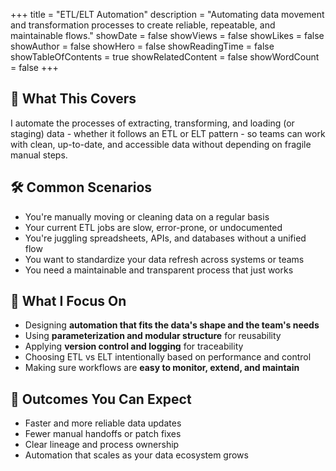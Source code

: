 +++
title = "ETL/ELT Automation"
description = "Automating data movement and transformation processes to create reliable, repeatable, and maintainable flows."
showDate = false
showViews = false
showLikes = false
showAuthor = false
showHero = false
showReadingTime = false
showTableOfContents = true
showRelatedContent = false
showWordCount = false
+++

## 🧩 What This Covers

I automate the processes of extracting, transforming, and loading (or staging) data - whether it follows an ETL or ELT pattern - so teams can work with clean, up-to-date, and accessible data without depending on fragile manual steps.

## 🛠 Common Scenarios

- You're manually moving or cleaning data on a regular basis
- Your current ETL jobs are slow, error-prone, or undocumented
- You're juggling spreadsheets, APIs, and databases without a unified flow
- You want to standardize your data refresh across systems or teams
- You need a maintainable and transparent process that just works

## 📌 What I Focus On

- Designing **automation that fits the data's shape and the team's needs**
- Using **parameterization and modular structure** for reusability
- Applying **version control and logging** for traceability
- Choosing ETL vs ELT intentionally based on performance and control
- Making sure workflows are **easy to monitor, extend, and maintain**

## 🚀 Outcomes You Can Expect

- Faster and more reliable data updates
- Fewer manual handoffs or patch fixes
- Clear lineage and process ownership
- Automation that scales as your data ecosystem grows
